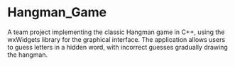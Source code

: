 # Hangman_Game
A team project implementing the classic Hangman game in C++, using the wxWidgets library for the graphical interface. The application allows users to guess letters in a hidden word, with incorrect guesses gradually drawing the hangman.
